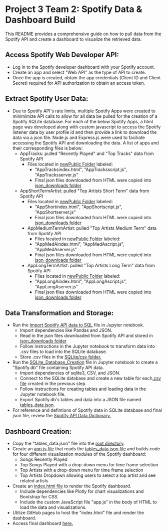 # Project 3 Team 2: Spotify Data & Dashboard Build

This README provides a comprehensive guide on how to pull data from the Spotify API and create a dashboard to visualize the retrieved data. 

## Access Spotify Web Developer API:
- Log in to the Spotify developer dashboard with your Spotify account.
- Create an app and select "Web API" as the type of API to create.
- Once the app is created, obtain the app credentials (Client ID and Client Secret) required for API authorization to obtain an access token.

## Extract Spotify User Data:
- Due to Spotify API's rate limits, multiple Spotify Apps were created to minimimize API calls to allow for all data be pulled for the creation of a Spotify SQLite database. For each of the below Spotify Apps, a html page was developed along with custom javascript to access the Spotify listener data by user profile id and then provide a link to download the data via a json file. Node.js and Express.js were used to faciliate accessing the Spotify API and downloading the data. A list of apps and their corresponding files is below:
  - AppTracks: pulled "Recently Played" and "Top Tracks" data from Spotify API
    - Files located in [newPublic Folder](https://github.com/mbz4b8/project3group2/tree/main/Spotify_Data/Data_to_SQL/newPublic) labeled:
      - "AppTracksindex.html", "AppTracksscript.js", "AppTracksserver.js"
      - Final json files downloaded from HTML were copied into [json_downloads folder](https://github.com/mbz4b8/project3group2/tree/main/Spotify_Data/Data_to_SQL/json_downloads)
  - AppShortTermArtist: pulled "Top Artists Short Term" data from Spotify API
    - Files located in [newPublic Folder](https://github.com/mbz4b8/project3group2/tree/main/Spotify_Data/Data_to_SQL/newPublic) labeled:
      - "AppShortindex.html", "AppShortscript.js", "AppShortserver.js"
      - Final json files downloaded from HTML were copied into [json_downloads folder](https://github.com/mbz4b8/project3group2/tree/main/Spotify_Data/Data_to_SQL/json_downloads)
    - AppMediumTermArtist: pulled "Top Artists Medium Term" data from Spotify API
      - Files located in [newPublic Folder](https://github.com/mbz4b8/project3group2/tree/main/Spotify_Data/Data_to_SQL/newPublic) labeled:
      - "AppMedAindex.html", "AppMedAscript.js", "AppMedAserver.js"
      - Final json files downloaded from HTML were copied into [json_downloads folder](https://github.com/mbz4b8/project3group2/tree/main/Spotify_Data/Data_to_SQL/json_downloads)
    - AppLongTermArtist: pulled "Top Artists Long Term" data from Spotify API
      - Files located in [newPublic Folder](https://github.com/mbz4b8/project3group2/tree/main/Spotify_Data/Data_to_SQL/newPublic) labeled:
      - "AppLongAindex.html", "AppLongAscript.js", "AppLongAserver.js"
      - Final json files downloaded from HTML were copied into [json_downloads folder](https://github.com/mbz4b8/project3group2/tree/main/Spotify_Data/Data_to_SQL/json_downloads)

## Data Transformation and Storage:
- Run the [Import Spotify API data to SQL](https://github.com/mbz4b8/project3group2/blob/main/Spotify_Data/Data_to_SQL/Import%20Spotify%20API%20data%20to%20SQL.ipynb) file in Jupyter notebook.
  - Import dependencies like Pandas and JSON.
  - Read in the json files downloaded from Spotify API and stored in [json_downloads folder](https://github.com/mbz4b8/project3group2/tree/main/Spotify_Data/Data_to_SQL/json_downloads)
  - Follow instructions in the Jupyter notebook to transform data into .csv files to load into the SQLite database.
  - Store .csv files in the [SQLite/csv folder.](https://github.com/mbz4b8/project3group2/tree/main/Spotify_Data/Data_to_SQL/SQLite/csv)
- Run the [SQLite_Database_Creation](https://github.com/mbz4b8/project3group2/blob/main/Spotify_Data/Data_to_SQL/SQLite/SQLite_Database_Creation.ipynb) file in Jupyter notebook to create a "Spotify.db" file containing Spotify API data.
  - Import dependencies of sqlite3, CSV, and JSON.
  - Connect to the SQLite database and create a new table for each[.csv file](https://github.com/mbz4b8/project3group2/tree/main/Spotify_Data/Data_to_SQL/SQLite/csv) created in the previous step.
  - Follow instructions for creating tables and loading data in the Jupyter notebook file.
  - Export Spotify.db's tables and data into a JSON file named [tables_data.json](https://github.com/mbz4b8/project3group2/blob/main/Spotify_Data/Data_to_SQL/SQLite/tables_data.json).
- For reference and defintions of Spotify data in SQLite database and final json file, review the [Spotify API Data Dictionary.](https://github.com/mbz4b8/project3group2/blob/main/Spotify_Data/Data_to_SQL/SQLite/Spotify%20API%20Data%20Dictionary.xlsx)

## Dashboard Creation:
- Copy the "tables_data.json" file into the [root directory](https://github.com/mbz4b8/project3group2/tree/main).
- Create an [app.js file](https://github.com/mbz4b8/project3group2/blob/main/app.js) that reads the [tables_data.json file](https://github.com/mbz4b8/project3group2/blob/main/tables_data.json) and builds code for four different visualization modules of the Spotify dashboard:
  - Songs Recently Played
  - Top Songs Played with a drop-down menu for time frame selection
  - Top Artists with a drop-down menu for time frame selection
  - Top Artists Dropdown allowing users to select a top artist and see related artists
- Create an [index.html file](https://github.com/mbz4b8/project3group2/blob/main/index.html) to render the Spotify dashboard.
  - Include dependencies like Plotly for chart visualizations and Bootstrap for CSS.
  - Include the custom JavaScript file "app.js" in the body of HTML to load the data and visualizations.
- Utilize GitHub pages to host the "index.html" file and render the dashboard.
- Access final dashboard [here.](https://mbz4b8.github.io/project3group2)






